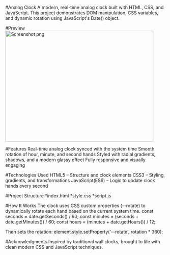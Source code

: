 #Analog Clock
A modern, real-time analog clock built with HTML, CSS, and JavaScript. This project demonstrates DOM manipulation, CSS variables, and dynamic rotation using JavaScript's Date() object.

#Preview
<img width="465" height="348" alt="Screenshot png" src="https://github.com/user-attachments/assets/b885f9fa-3eac-4618-997a-d9afae0ecdb9" />

#Features
Real-time analog clock synced with the system time
Smooth rotation of hour, minute, and second hands
Styled with radial gradients, shadows, and a modern glassy effect
Fully responsive and visually engaging

#Technologies Used
 HTML5 – Structure and clock elements
 CSS3 – Styling, gradients, and transformations
 JavaScript(ES6) – Logic to update clock hands every second

#Project Structure
*index.html
*style.css 
*script.js 

#How It Works
The clock uses CSS custom properties (--rotate) to dynamically rotate each hand based on the current system time.
const seconds = date.getSeconds() / 60;
     const minutes = (seconds + date.getMinutes()) / 60;
      const hours = (minutes + date.getHours()) / 12;
      
Then sets the rotation:
element.style.setProperty('--rotate', rotation * 360);

#Acknowledgments
Inspired by traditional wall clocks, brought to life with clean modern CSS and JavaScript techniques.

